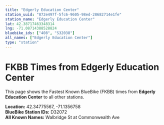 ```yaml
---
title: "Edgerly Education Center"
station_uuid: "872e497f-5fc6-9605-98ed-28682714e1fe"
station_name: "Edgerly Education Center"
lat: 42.38717463348314
lng: -71.08714388528824
bluebike_ids: ["408", "S32038"]
all_names: ["Edgerly Education Center"]
type: "station"
---
```


# FKBB Times from Edgerly Education Center

This page shows the Fastest Known BlueBike (FKBB) times from **Edgerly Education Center** to all other stations.

**Location:** 42.34775567, -71.1356758  
**BlueBike Station IDs:** D32072  
**All Known Names:** Walbridge St at Commonwealth Ave

